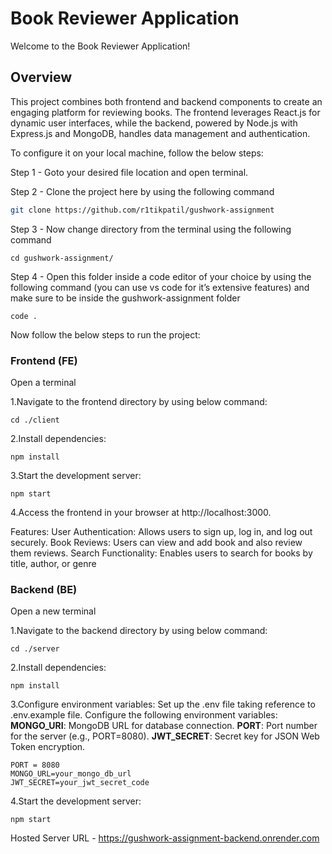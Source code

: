 # Book Reviewer Application

Welcome to the Book Reviewer Application!

## Overview

This project combines both frontend and backend components to create an engaging platform for reviewing books. The frontend leverages React.js for dynamic user interfaces, while the backend, powered by Node.js with Express.js and MongoDB, handles data management and authentication.

To configure it on your local machine, follow the below steps:

Step 1 - Goto your desired file location and open terminal.

Step 2 - Clone the project here by using the following command

```bash
git clone https://github.com/r1tikpatil/gushwork-assignment
```

Step 3 - Now change directory from the terminal using the following command

```
cd gushwork-assignment/
```

Step 4 - Open this folder inside a code editor of your choice by using the following command (you can use vs code for it’s extensive features) and make sure to be inside the gushwork-assignment folder

```
code .
```

Now follow the below steps to run the project:

### Frontend (FE)

Open a terminal

1.Navigate to the frontend directory by using below command:

```
cd ./client
```

2.Install dependencies:

```
npm install
```

3.Start the development server:

```
npm start
```

4.Access the frontend in your browser at http://localhost:3000.

Features:
User Authentication: Allows users to sign up, log in, and log out securely.
Book Reviews: Users can view and add book and also review them reviews.
Search Functionality: Enables users to search for books by title, author, or genre

### Backend (BE)

Open a new terminal

1.Navigate to the backend directory by using below command:

```
cd ./server
```

2.Install dependencies:

```
npm install
```

3.Configure environment variables:
Set up the .env file taking reference to .env.example file.
Configure the following environment variables:
**MONGO_URI**: MongoDB URL for database connection.
**PORT**: Port number for the server (e.g., PORT=8080).
**JWT_SECRET**: Secret key for JSON Web Token encryption.

```
PORT = 8080
MONGO_URL=your_mongo_db_url
JWT_SECRET=your_jwt_secret_code
```

4.Start the development server:

```
npm start
```

Hosted Server URL - https://gushwork-assignment-backend.onrender.com

